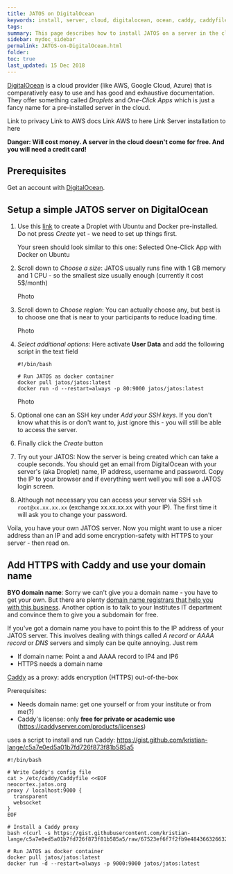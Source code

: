 ```yaml
---
title: JATOS on DigitalOcean
keywords: install, server, cloud, digitalocean, ocean, caddy, caddyfile, docker, deploy
tags:
summary: This page describes how to install JATOS on a server in the cloud with DigitalOcean. Optionally one can enable HTTPS with Caddy which requires a domain name.
sidebar: mydoc_sidebar
permalink: JATOS-on-DigitalOcean.html
folder:
toc: true
last_updated: 15 Dec 2018
---
```


[DigitalOcean](https://www.digitalocean.com/) is a cloud provider (like AWS, Google Cloud, Azure) that is comparatively easy to use and has good and exhaustive documentation. They offer something called _Droplets_ and _One-Click Apps_ which is just a fancy name for a pre-installed server in the cloud.

Link to privacy
Link to AWS docs
Link AWS to here
Link Server installation to here

**Danger: Will cost money. A server in the cloud doesn't come for free. And you will need a credit card!**

## Prerequisites

Get an account with [DigitalOcean](https://www.digitalocean.com/).

## Setup a simple JATOS server on DigitalOcean

1. Use this [link](https://cloud.digitalocean.com/droplets/new?image=docker-18-04) to create a Droplet with Ubuntu and Docker pre-installed. Do not press _Create_ yet - we need to set up things first.


   Your sreen should look similar to this one: Selected One-Click App with Docker on Ubuntu
   
1. Scroll down to _Choose a size_: JATOS usually runs fine with 1 GB memory and 1 CPU - so the smallest size usually enough (currently it cost 5$/month)

   Photo

1. Scroll down to _Choose region_: You can actually choose any, but best is to choose one that is near to your participants to reduce loading time.

   Photo

1. _Select additional options_: Here activate **User Data** and add the following script in the text field

   ```shell
   #!/bin/bash
   
   # Run JATOS as docker container
   docker pull jatos/jatos:latest
   docker run -d --restart=always -p 80:9000 jatos/jatos:latest
   ```
   
   Photo

1. Optional one can an SSH key under _Add your SSH keys_. If you don't know what this is or don't want to, just ignore this - you will still be able to access the server.

1. Finally click the _Create_ button

1. Try out your JATOS: Now the server is being created which can take a couple seconds. You should get an email from DigitalOcean with your server's (aka Droplet) name, IP address, username and password. Copy the IP to your browser and if everything went well you will see a JATOS login screen.

1. Although not necessary you can access your server via SSH `ssh root@xx.xx.xx.xx` (exchange xx.xx.xx.xx with your IP). The first time it will ask you to change your password.

Voila, you have your own JATOS server. Now you might want to use a nicer address than an IP and add some encryption-safety with HTTPS to your server - then read on.


## Add HTTPS with Caddy and use your domain name

**BYO domain name**: Sorry we can't give you a domain name - you have to get your own. But there are plenty [domain name registrars that help you with this business](https://www.digitalocean.com/community/tutorials/how-to-point-to-digitalocean-nameservers-from-common-domain-registrars). Another option is to talk to your Institutes IT department and convince them to give you a subdomain for free.

If you've got a domain name you have to point this to the IP address of your JATOS server. This involves dealing with things called _A record_ or _AAAA record_ or _DNS_ servers and simply can be quite annoying. Just rem

* If domain name: Point a and AAAA record to IP4 and IP6
* HTTPS needs a domain name


[Caddy](https://caddyserver.com/) as a proxy: adds encryption (HTTPS) out-of-the-box

Prerequisites:
* Needs domain name: get one yourself or from your institute or from me(?)
* Caddy's license: only **free for private or academic use** (https://caddyserver.com/products/licenses)

uses a script to install and run Caddy: https://gist.github.com/kristian-lange/c5a7e0ed5a01b7fd726f873f81b585a5

```shell
#!/bin/bash

# Write Caddy's config file
cat > /etc/caddy/Caddyfile <<EOF
neocortex.jatos.org
proxy / localhost:9000 {
  transparent
  websocket
}
EOF

# Install a Caddy proxy
bash <(curl -s https://gist.githubusercontent.com/kristian-lange/c5a7e0ed5a01b7fd726f873f81b585a5/raw/67523ef6f7f2fb9e48436632663259d9db65eb79/caddy.sh)

# Run JATOS as docker container
docker pull jatos/jatos:latest
docker run -d --restart=always -p 9000:9000 jatos/jatos:latest
```

